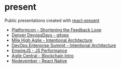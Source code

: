 present
=======

Public presentations created with [react-present](https://github.com/limscoder/react-present)

* [Platformcon - Shortening the Feedback Loop](http://limscoder.github.io/present/feedback-loop/index.html)
* [Denver DevopsDays - gitops](http://limscoder.github.io/present/gitops/index.html)
* [Mile High Agile - Intentional Architecture](http://limscoder.github.io/present/mile-high-agile-2018/index.html)
* [DevOps Enterprise Summit - Intentional Architecture](http://limscoder.github.io/present/intentional-architecture/index.html)
* [EmpireJS  - JS Performance](https://limscoder.github.io/present/js-performance/index.html)
* [Agile Central - Blockchain Intro](https://limscoder.github.io/present/blockchain/index.html)
* [Nodevember - React Native](https://limscoder.github.io/present/react-native/index.html)
